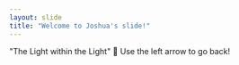 ```yaml
---
layout: slide
title: "Welcome to Joshua's slide!"
---
```

"The Light within the Light" :tada:
Use the left arrow to go back! 
